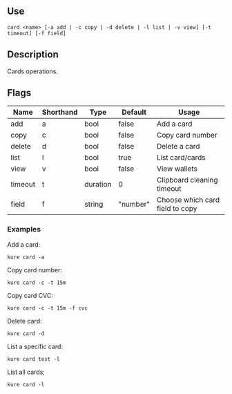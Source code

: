 ## Use

`card <name> [-a add | -c copy | -d delete | -l list | -v view] [-t timeout] [-f field]`

## Description

Cards operations.

## Flags

|  Name     |  Shorthand    |     Type      |    Default    |            Usage                  |
|-----------|---------------|---------------|---------------|-----------------------------------|
| add       | a             | bool          | false         | Add a card                        |
| copy      | c             | bool          | false         | Copy card number                  |
| delete    | d             | bool          | false         | Delete a card                     |
| list      | l             | bool          | true          | List card/cards                   |
| view      | v             | bool          | false         | View wallets                      |
| timeout   | t             | duration      | 0             | Clipboard cleaning timeout        |
| field     | f             | string        | "number"      | Choose which card field to copy   |

### Examples

Add a card:
```
kure card -a 
```

Copy card number:
```
kure card -c -t 15m
```

Copy card CVC:
```
kure card -c -t 15m -f cvc
```

Delete card:
```
kure card -d
```

List a specific card:
```
kure card test -l  
```

List all cards;
```
kure card -l
```
